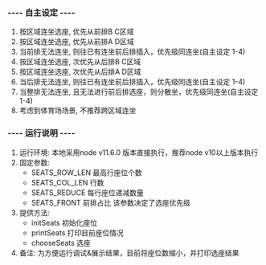 ### ---- 自主设定 ----
1. 按区域连坐选座, 优先从前排B C区域
2. 按区域连坐选座, 优先从前排A D区域
3. 当前排无法连坐, 则往已有连坐前后排插入，优先级同连坐(自主设定 1-4)
4. 按区域连坐选座, 次优先从后排B C区域
5. 按区域连坐选座, 次优先从后排A D区域
6. 当后排无法连坐, 则往已有连坐前后排插入，优先级同连坐(自主设定 1-4)
7. 当整排无法连坐, 且无法进行前后排选座，则分散坐，优先级同连坐(自主设定 1-4)
8. 考虑到体育场场景, 不推荐跨区域连坐


### ---- 运行说明 ----
1. 运行环境: 本地采用node v11.6.0 版本直接执行，推荐node v10以上版本执行
2. 固定参数:
    - SEATS_ROW_LEN 最高行座位个数
    - SEATS_COL_LEN 行数
    - SEATS_REDUCE 每行座位递减数量
    - SEATS_FRONT 前排占比 该参数决定了选座优先级
3. 提供方法:
    - initSeats 初始化座位
    - printSeats 打印目前座位情况
    - chooseSeats 选座
4. 备注: 为方便运行调试&展示结果，目前将座位数缩小，并打印选座结果
